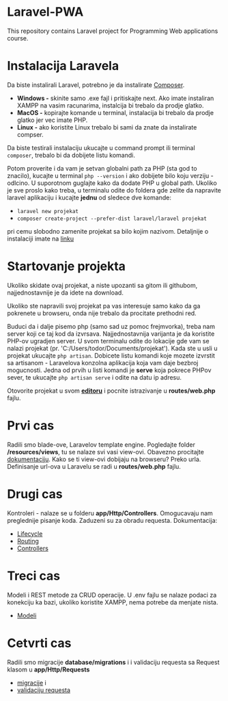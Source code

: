 # Laravel-PWA
This repository contains Laravel project for Programming Web applications course.

# Instalacija Laravela
Da biste instalirali Laravel, potrebno je da instalirate [Composer](https://getcomposer.org/).
* **Windows -** skinite samo .exe fajl i pritiskajte next.
  Ako imate instaliran XAMPP na vasim racunarima, instalcija bi trebalo da prodje glatko.
* **MacOS -** kopirajte komande u terminal, instalacija bi trebalo da prodje glatko jer vec imate PHP.
* **Linux -** ako koristite Linux trebalo bi sami da znate da instalirate compser.

Da biste testirali instalaciju ukucajte u command prompt ili terminal `composer`, trebalo bi da dobijete listu komandi.

Potom proverite i da vam je setvan globalni path za PHP (sta god to znacilo), kucajte u terminal `php --version` i ako dobijete bilo koju verziju - odlcino. U suporotnom guglajte kako da dodate PHP u global path.
Ukoliko je sve proslo kako treba, u terminalu odite do foldera gde zelite da napravite laravel aplikaciju i kucajte **jednu** od sledece dve komande:
* `laravel new projekat`
* `composer create-project --prefer-dist laravel/laravel projekat`

pri cemu slobodno zamenite projekat sa bilo kojim nazivom.
Detaljnije o instalaciji imate na [linku](https://laravel.com/docs/5.8/installation)

# Startovanje projekta
Ukoliko skidate ovaj projekat, a niste upozanti sa gitom ili githubom, najjednostavnije je da idete na download.

Ukoliko ste napravili svoj projekat pa vas interesuje samo kako da ga pokrenete u browseru, onda nije trebalo da procitate prethodni red.

Buduci da i dalje pisemo php (samo sad uz pomoc frejmvorka), treba nam server koji ce taj kod da izvrsava.
Najjednostavnija varijanta je da koristite PHP-ov ugradjen server. 
U svom terminalu odite do lokacije gde vam se nalazi projekat (pr. 'C:/Users/todor/Documents/projekat'). Kada ste u usli u projekat ukucajte `php artisan`.
Dobicete listu komandi koje mozete izvrstit sa artisanom - Laravelova konzolna aplikacija koja vam daje bezbroj mogucnosti.
Jedna od prvih u listi komandi je  **serve** koja pokrece PHPov sever, te ukucajte `php artisan serve` i odite na datu ip adresu.

Otovorite projekat u svom **[editoru](https://www.jetbrains.com/phpstorm/)** i pocnite istrazivanje u **routes/web.php** fajlu.

# Prvi cas
Radili smo blade-ove, Laravelov template engine. Pogledajte folder **/resources/views**, tu se nalaze svi vasi view-ovi.
Obavezno procitajte [dokumentaciju](https://laravel.com/docs/5.8/blade).
Kako se ti view-ovi dobijaju na browseru? Preko urla. Definisanje url-ova u Laravelu se radi u **routes/web.php** fajlu.

# Drugi cas 
Kontroleri - nalaze se u folderu **app/Http/Controllers**. Omogucavaju nam preglednije pisanje koda. Zaduzeni su za obradu requesta.
Dokumentacija:
* [Lifecycle](https://laravel.com/docs/5.8/lifecycle)
* [Routing](https://laravel.com/docs/5.8/routing)
* [Controllers](https://laravel.com/docs/5.8/controllers)

# Treci cas 
Modeli i REST metode za CRUD operacije.
U .env fajlu se nalaze podaci za konekciju ka bazi, ukoliko koristite XAMPP, nema potrebe da menjate nista.
* [Modeli](https://laravel.com/docs/5.8/eloquent)

# Cetvrti cas
Radili smo migracije **database/migrations** i i validaciju requesta sa Request klasom u **app/Http/Requests**
* [migracije](https://laravel.com/docs/5.8/migrations) i 
* [validaciju requesta](https://laravel.com/docs/5.8/validation)
